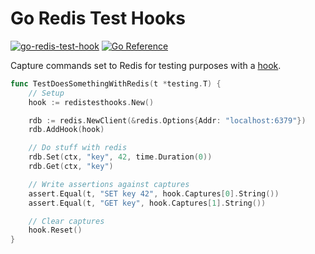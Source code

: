 # Go Redis Test Hooks

[![go-redis-test-hook](https://github.com/mjc-gh/go-redis-test-hook/actions/workflows/tests.yaml/badge.svg)](https://github.com/mjc-gh/go-redis-test-hook/actions/workflows/tests.yaml)
[![Go Reference](https://pkg.go.dev/badge/github.com/mjc-gh/go-redis-test-hook.svg)](https://pkg.go.dev/github.com/mjc-gh/go-redis-test-hook)

Capture commands set to Redis for testing purposes with a
[hook](https://pkg.go.dev/github.com/go-redis/redis/v9#Client.AddHook).

```go
func TestDoesSomethingWithRedis(t *testing.T) {
    // Setup
    hook := redistesthooks.New()

    rdb := redis.NewClient(&redis.Options{Addr: "localhost:6379"})
    rdb.AddHook(hook)

    // Do stuff with redis
    rdb.Set(ctx, "key", 42, time.Duration(0))
    rdb.Get(ctx, "key")

    // Write assertions against captures
    assert.Equal(t, "SET key 42", hook.Captures[0].String())
    assert.Equal(t, "GET key", hook.Captures[1].String())

    // Clear captures
    hook.Reset()
}
```
